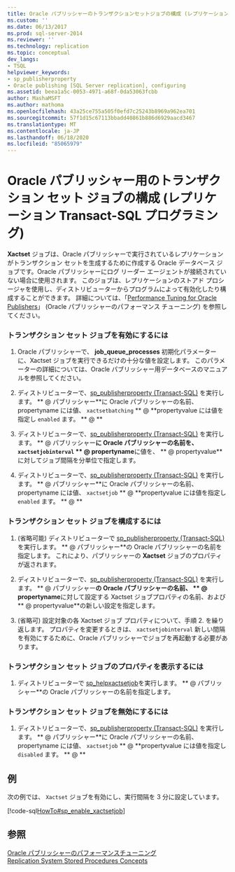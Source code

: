 ```yaml
---
title: Oracle パブリッシャーのトランザクションセットジョブの構成 (レプリケーション Transact-sql プログラミング) |Microsoft Docs
ms.custom: ''
ms.date: 06/13/2017
ms.prod: sql-server-2014
ms.reviewer: ''
ms.technology: replication
ms.topic: conceptual
dev_langs:
- TSQL
helpviewer_keywords:
- sp_publisherproperty
- Oracle publishing [SQL Server replication], configuring
ms.assetid: beea1a5c-0053-4971-a68f-0da53063fcbb
author: MashaMSFT
ms.author: mathoma
ms.openlocfilehash: 43a25ce755a505f0efd7c25243b8969a962ea701
ms.sourcegitcommit: 57f1d15c67113bbadd40861b886d6929aacd3467
ms.translationtype: MT
ms.contentlocale: ja-JP
ms.lasthandoff: 06/18/2020
ms.locfileid: "85065979"
---
```

# <a name="configure-the-transaction-set-job-for-an-oracle-publisher-replication-transact-sql-programming"></a>Oracle パブリッシャー用のトランザクション セット ジョブの構成 (レプリケーション Transact-SQL プログラミング)
  **Xactset** ジョブは、Oracle パブリッシャーで実行されているレプリケーションがトランザクション セットを生成するために作成する Oracle データベース ジョブです。Oracle パブリッシャーにログ リーダー エージェントが接続されていない場合に使用されます。 このジョブは、レプリケーションのストアド プロシージャを使用し、ディストリビューターからプログラムによって有効化したり構成することができます。 詳細については、「[Performance Tuning for Oracle Publishers](../non-sql/performance-tuning-for-oracle-publishers.md)」 (Oracle パブリッシャーのパフォーマンス チューニング) を参照してください。  
  
### <a name="to-enable-the-transaction-set-job"></a>トランザクション セット ジョブを有効にするには  
  
1.  Oracle パブリッシャーで、 **job_queue_processes** 初期化パラメーターに、Xactset ジョブを実行できるだけの十分な値を設定します。 このパラメーターの詳細については、Oracle パブリッシャー用データベースのマニュアルを参照してください。  
  
2.  ディストリビューターで、[sp_publisherproperty &#40;Transact-SQL&#41;](/sql/relational-databases/system-stored-procedures/sp-publisherproperty-transact-sql) を実行します。 ** \@ パブリッシャー**に Oracle パブリッシャーの名前、propertyname には値、 `xactsetbatching` ** \@ **propertyvalue には値を指定し `enabled` ます。 ** \@ **  
  
3.  ディストリビューターで、[sp_publisherproperty &#40;Transact-SQL&#41;](/sql/relational-databases/system-stored-procedures/sp-publisherproperty-transact-sql) を実行します。 ** \@ パブリッシャー**に Oracle パブリッシャーの名前を、 `xactsetjobinterval` ** \@ propertyname**に値を、 ** \@ propertyvalue**に対してジョブ間隔を分単位で指定します。  
  
4.  ディストリビューターで、[sp_publisherproperty &#40;Transact-SQL&#41;](/sql/relational-databases/system-stored-procedures/sp-publisherproperty-transact-sql) を実行します。 ** \@ パブリッシャー**に Oracle パブリッシャーの名前、propertyname には値、 `xactsetjob` ** \@ **propertyvalue には値を指定し `enabled` ます。 ** \@ **  
  
### <a name="to-configure-the-transaction-set-job"></a>トランザクション セット ジョブを構成するには  
  
1.  (省略可能) ディストリビューターで [sp_publisherproperty &#40;Transact-SQL&#41;](/sql/relational-databases/system-stored-procedures/sp-publisherproperty-transact-sql) を実行します。 ** \@ パブリッシャー**の Oracle パブリッシャーの名前を指定します。 これにより、パブリッシャーの **Xactset** ジョブのプロパティが返されます。  
  
2.  ディストリビューターで、[sp_publisherproperty &#40;Transact-SQL&#41;](/sql/relational-databases/system-stored-procedures/sp-publisherproperty-transact-sql) を実行します。 ** \@ パブリッシャー**の Oracle パブリッシャーの名前、 ** \@ propertyname**に対して設定する Xactset ジョブプロパティの名前、および** \@ propertyvalue**の新しい設定を指定します。  
  
3.  (省略可) 設定対象の各 Xactset ジョブ プロパティについて、手順 2. を繰り返します。 プロパティを変更するときは、 `xactsetjobinterval` 新しい間隔を有効にするために、Oracle パブリッシャーでジョブを再起動する必要があります。  
  
### <a name="to-view-properties-of-the-transaction-set-job"></a>トランザクション セット ジョブのプロパティを表示するには  
  
1.  ディストリビューターで [sp_helpxactsetjob](/sql/relational-databases/system-stored-procedures/sp-helpxactsetjob-transact-sql)を実行します。 ** \@ パブリッシャー**の Oracle パブリッシャーの名前を指定します。  
  
### <a name="to-disable-the-transaction-set-job"></a>トランザクション セット ジョブを無効にするには  
  
1.  ディストリビューターで、[sp_publisherproperty &#40;Transact-SQL&#41;](/sql/relational-databases/system-stored-procedures/sp-publisherproperty-transact-sql) を実行します。 ** \@ パブリッシャー**に Oracle パブリッシャーの名前、propertyname には値、 `xactsetjob` ** \@ **propertyvalue には値を指定し `disabled` ます。 ** \@ **  
  
## <a name="example"></a>例  
 次の例では、 `Xactset` ジョブを有効にし、実行間隔を 3 分に設定しています。  
  
 [!code-sql[HowTo#sp_enable_xactsetjob](../../../snippets/tsql/SQL15/replication/howto/tsql/enablexactsetjob.sql#sp_enable_xactsetjob)]  
  
## <a name="see-also"></a>参照  
 [Oracle パブリッシャーのパフォーマンスチューニング](../non-sql/performance-tuning-for-oracle-publishers.md)   
 [Replication System Stored Procedures Concepts](../concepts/replication-system-stored-procedures-concepts.md)  
  
  
